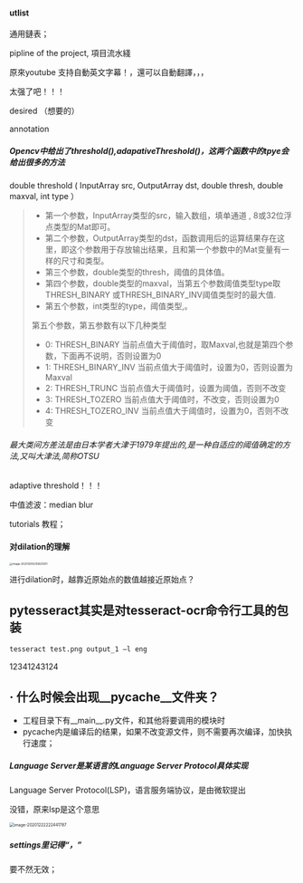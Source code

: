 #### utlist

通用鏈表；

pipline of the project, 項目流水綫

原來youtube 支持自動英文字幕！，還可以自動翻譯，，，

太强了吧！！！



desired （想要的）



annotation



##### Opencv中给出了threshold(),adapativeThreshold()，这两个函数中的tpye会给出很多的方法

double threshold ( InputArray src, OutputArray dst, double thresh, double maxval, int type ）

> - 第一个参数，InputArray类型的src，输入数组，填单通道 , 8或32位浮点类型的Mat即可。
> - 第二个参数，OutputArray类型的dst，函数调用后的运算结果存在这里，即这个参数用于存放输出结果，且和第一个参数中的Mat变量有一样的尺寸和类型。
> - 第三个参数，double类型的thresh，阈值的具体值。
> - 第四个参数，double类型的maxval，当第五个参数阈值类型type取 THRESH_BINARY 或THRESH_BINARY_INV阈值类型时的最大值.
> - 第五个参数，int类型的type，阈值类型,。
>
> 
>
> 第五个参数，第五参数有以下几种类型
>
> 
>
> - 0: THRESH_BINARY  当前点值大于阈值时，取Maxval,也就是第四个参数，下面再不说明，否则设置为0
> - 1: THRESH_BINARY_INV 当前点值大于阈值时，设置为0，否则设置为Maxval
> - 2: THRESH_TRUNC 当前点值大于阈值时，设置为阈值，否则不改变
> - 3: THRESH_TOZERO 当前点值大于阈值时，不改变，否则设置为0
> - 4: THRESH_TOZERO_INV 当前点值大于阈值时，设置为0，否则不改变

###### 最大类间方差法是由日本学者大津于1979年提出的,是一种自适应的阈值确定的方法,又叫大津法,简称OTSU





adaptive threshold！！！



中值滤波：median blur



tutorials 教程；





#### 对dilation的理解

<img src="D:\File_Recv\日语学习\dilation的理解" alt="image-20201209235825091" style="zoom:33%;" />

进行dilation时，越靠近原始点的数值越接近原始点？





## pytesseract其实是对tesseract-ocr命令行工具的包装



```python
tesseract test.png output_1 –l eng
```



12341243124

## · 什么时候会出现__pycache__文件夹？

- 工程目录下有__main__.py文件，和其他将要调用的模块时
- pycache内是编译后的结果，如果不改变源文件，则不需要再次编译，加快执行速度；



##### Language Server是某语言的Language Server Protocol具体实现 

Language Server Protocol(LSP)，语言服务端协议，是由微软提出

没错，原来lsp是这个意思

<img src="D:\File_Recv\日语学习\lsp.jpg" alt="image-20201222222441787" style="zoom: 50%;" />





##### settings里记得“，”

要不然无效；



